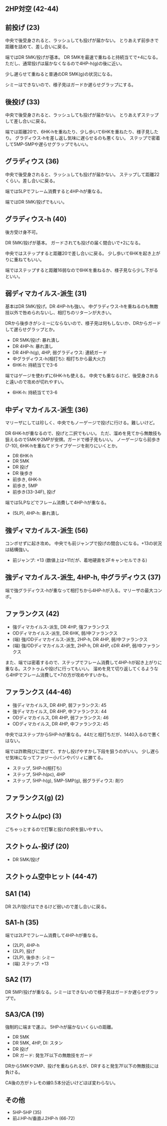 ## 2HP対空 (42-44)

## 前投げ (23)

中央で後受身されると、ラッシュしても投げが届かない。
とりあえず前歩きで距離を詰めて、差し合いに戻る。

端ではDR 5MK/投げが基本。
DR 5MKを最速で重ねると持続当てで+4になる。
ただし、通常投げは届かなくなるので4HP-h(g)の後に近い。

少し遅らせて重ねると普通のDR 5MK(g)の状況になる。

シミーはできないので、様子見はガードか遅らせグラップにする。

## 後投げ (33)

中央で後受身されると、ラッシュしても投げが届かない。
とりあえずステップして差し合いに戻る。

端では距離20で、6HK-hを重ねたり、少し歩いて6HKを重ねたり、様子見したり。
グラディウス-hを差し返し気味に遅らせるのも悪くない。
ステップで密着して5MP-5MPや遅らせグラップでもいい。

## グラディウス (36)

中央で後受身されると、ラッシュしても投げが届かない。
ステップして距離22くらい。差し合いに戻る。

端では5LPでフレーム消費すると4HP-hが重なる。

端ではDR 5MK/投げでもいい。

## グラディウス-h (40)

後方受け身不可。

DR 5MK/投げが基本。
ガードされても投げの届く間合いで+2になる。

中央ではステップすると距離20で差し合いに戻る。
少し歩いて6HKを起き上がりに重ねてもいい。

端ではステップすると距離16弱なので6HKを重ねるか、様子見なら少し下がるといい。

## 弱ディマカイルス-派生 (31)

基本はDR 5MK/投げ。DR 4HP-hも強い。
中グラディウス-hを重ねるのも無敵技以外で咎められないし、相打ちのリターンが大きい。

DRから後歩きがシミーにならないので、様子見は何もしないか、DRからガードして遅らせグラップとか。

- DR 5MK/投げ: 暴れ潰し
- DR 4HP-h: 暴れ潰し
- DR 4HP-h(g), 4HP, 弱グラディウス: 連続ガード
- 中グラディウス-h(相打ち): 相打ちから最大火力
- 6HK-h: 持続当てで3-6

端ではゲージを使わずに6HK-hも使える。
中央でも重なるけど、後受身されると遠いので攻めが切れやすい。

- 6HK-h: 持続当てで3-6

## 中ディマカイルス-派生 (36)

マリーザにしては珍しく、中央でもノーゲージで投げに行ける。難しいけど。

DR 6HK-hが重なるので、投げと二択でもいい。
ただ、溜めを見てから無敵技も狙えるので5MKや2MPが安牌。ガードで様子見もいい。
ノーゲージなら前歩き(7-10), 6HK-hを重ねてドライブゲージを削りにいくとか。

- DR 6HK-h
- DR 5MK
- DR 投げ
- DR 後歩き
- 前歩き, 6HK-h
- 前歩き, 5MP
- 前歩き(33-34F), 投げ

端では5LPなどでフレーム消費して4HP-hが重なる。

- (5LP), 4HP-h: 暴れ潰し

## 強ディマカイルス-派生 (56)

コンボせずに起き攻め。
中央でも前ジャンプで投げの間合いになる。+13の状況は結構強い。

- 前ジャンプ: +13 (数値上は+11だが、着地硬直を2Fキャンセルできる)

## 強ディマカイルス-派生, 4HP-h, 中グラディウス (37)

端で強グラディウス-hが重なって相打ちから4HP-hが入る。マリーザの最大コンボ。

## ファランクス (42)

- 強ディマカイルス-派生, DR 4HP, 強ファランクス
- ODディマカイルス-派生, DR 6HK, 弱/中ファランクス
- (端) 強/ODディマカイルス-派生, 2HP-h, DR 4HP, 弱/中ファランクス
- (端) 強/ODディマカイルス-派生, 2HP-h, DR 4HP, cDR 4HP, 弱/中ファランクス

また、端では密着するので、ステップでフレーム消費して4HP-hが起き上がりに重なる。スクトゥムや投げに行ってもいい。
溜めを見て切り返してくるようなら4HPでフレーム消費して+7の方が攻めやすいかも。

## ファランクス (44-46)

- 強ディマカイルス, DR 4HP, 弱ファランクス: 45
- 強ディマカイルス, DR 4HP, 中ファランクス: 44
- ODディマカイルス, DR 4HP, 弱ファランクス: 46
- ODディマカイルス, DR 4HP, 中ファランクス: 45

中央ではステップから5HP-hが重なる。44だと相打ちだが、1440入るので悪くはない。

端では詐欺飛びに混ぜて、すかし投げやすかし下段を狙うのがいい。
少し遅らせ気味になってファジー小パンやパリィに勝てる。

- ステップ, 5HP-h(相打ち)
- ステップ, 5HP-h(pc), 4HP
- ステップ, 5HP-h(g), 5MP-5MP(g), 弱グラディウス: 削り

## ファランクス(g) (2)

## スクトゥム(pc) (3)

ごちゃっとするので打撃と投げの択を狙いやすい。

## スクトゥム-投げ (20)

- DR 5MK/投げ

## スクトゥム空中ヒット (44-47)

## SA1 (14)

DR 2LP/投げはできるけど弱いので差し合いに戻る。

## SA1-h (35)

端では2LPでフレーム消費して4HP-hが重なる。

- (2LP), 4HP-h
- (2LP), 投げ
- (2LP), 後歩き: シミー
- (端) ステップ: +13

## SA2 (17)

DR 5MP/投げが重なる。シミーはできないので様子見はガードか遅らせグラップで。

## SA3/CA (19)

強制的に端まで運ぶ。
5HP-hが届かないくらいの距離。

- DR 5MK
- DR 5MK, 4HP, DI: スタン
- DR 投げ
- DR ガード: 発生7F以下の無敵技をガード

DRから5MKや2MP、投げを重ねられるが、DRすると発生7F以下の無敵技には負ける。

CA後の方がトレモの線0.5本分近いけどほぼ変わらない。

## その他

- 5HP-5HP (35)
- 前J.HP-h/垂直J.2HP-h (66-72)

